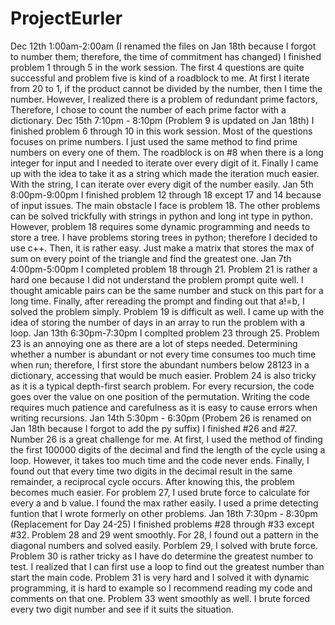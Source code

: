# ProjectEurler
Dec 12th 1:00am-2:00am (I renamed the files on Jan 18th because I forgot to number them; therefore, the time of commitment has changed)
I finished problem 1 through 5 in the work session. The first 4 questions are quite successful and problem five is kind of a roadblock to me. At first I iterate from 20 to 1, if the product cannot be divided by the number, then I time the number. However, I realized there is a problem of redundant prime factors, Therefore, I chose to count the number of each prime factor with a dictionary.
Dec 15th 7:10pm - 8:10pm (Problem 9 is updated on Jan 18th)
I finished problem 6 through 10 in this work session. Most of the questions focuses on prime numbers. I just used the same method to find prime numbers on every one of them. The roadblock is on #8 when there is a long integer for input and I needed to iterate over every digit of it. Finally I came up with the idea to take it as a string which made the iteration much easier. With the string, I can iterate over every digit of the number easily.
Jan 5th 8:00pm-9:00pm
I finished problem 12 through 18 except 17 and 14 because of input issues. The main obstacle I face is problem 18. The other problems can be solved trickfully with strings in python and long int type in python. However, problem 18 requires some dynamic programming and needs to store a tree. I have problems storing trees in python; therefore I decided to use c++. Then, it is rather easy. Just make a matrix that stores the max of sum on every point of the triangle and find the greatest one. 
Jan 7th 4:00pm-5:00pm
I completed problem 18 through 21. Problem 21 is rather a hard one because I did not understand the problem prompt quite well. I thought amicable pairs can be the same number and stuck on this part for a long time. Finally, after rereading the prompt and finding out that a!=b, I solved the problem simply. Problem 19 is difficult as well. I came up with the idea of storing the number of days in an array to run the problem with a loop.
Jan 13th 6:30pm-7:30pm
I complted problem 23 through 25. Problem 23 is an annoying one as there are a lot of steps needed. Determining whether a number is abundant or not every time consumes too much time when run; therefore, I first store the abundant numbers below 28123 in a dictionary, accessing that would be much easier. Problem 24 is also tricky as it is a typical depth-first search problem. For every recursion, the code goes over the value on one position of the permutation. Writing the code requires much patience and carefulness as it is easy to cause errors when writing recursions. 
Jan 14th 5:30pm - 6:30pm (Probem 26 is renamed on Jan 18th because I forgot to add the py suffix)
I finished #26 and #27. Number 26 is a great challenge for me. At first, I used the method of finding the first 100000 digits of the decimal and find the length of the cycle using a loop. However, it takes too much time and the code never ends. Finally, I found out that every time two digits in the decimal result in the same remainder, a reciprocal cycle occurs. After knowing this, the problem becomes much easier. For problem 27, I used brute force to calculate for every a and b value. I found the max rather easily. I used a prime detecting funtion that I wrote formerly on other problems.
Jan 18th 7:30pm - 8:30pm (Replacement for Day 24-25)
I finished problems #28 through #33 except #32. Problem 28 and 29 went smoothly. For 28, I found out a pattern in the diagonal numbers and solved easily. Porblem 29, I solved with brute force. Problem 30 is rather tricky as I have do determine the greatest number to test. I realized that I can first use a loop to find out the greatest number than start the main code. Problem 31 is very hard and I solved it with dynamic programming, it is hard to example so I recommend reading my code and comments on that one. Problem 33 went smoothly as well. I brute forced every two digit number and see if it suits the situation.
